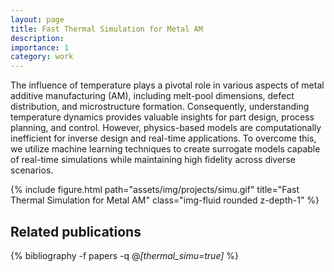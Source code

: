 ```yaml
---
layout: page
title: Fast Thermal Simulation for Metal AM
description:  
importance: 1
category: work
---
```


The influence of temperature plays a pivotal role in various aspects of metal additive manufacturing (AM), including melt-pool dimensions, defect distribution, and microstructure formation. Consequently, understanding temperature dynamics provides valuable insights for part design, process planning, and control. However, physics-based models are computationally inefficient for inverse design and real-time applications. To overcome this, we utilize machine learning techniques to create surrogate models capable of real-time simulations while maintaining high fidelity across diverse scenarios.

<div class="row justify-content-center align-content-center">
    <div class="col-md-12 mt-3 mt-md-0 text-center">
        {% include figure.html path="assets/img/projects/simu.gif" title="Fast Thermal Simulation for Metal AM" class="img-fluid rounded z-depth-1" %}
    </div>
</div>


<!-- <div class="caption">
    Fast Thermal Simulation for Metal AM.
</div>
 -->


<div class="publications">
<h2>Related publications</h2>  
  
{% bibliography -f papers -q @*[thermal_simu=true]* %}
</div>
